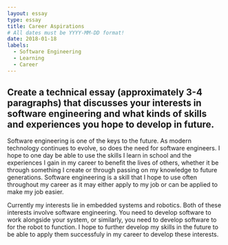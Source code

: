 ```yaml
---
layout: essay
type: essay
title: Career Aspirations
# All dates must be YYYY-MM-DD format!
date: 2018-01-18
labels:
  - Software Engineering
  - Learning
  - Career
---
```



## Create a technical essay (approximately 3-4 paragraphs) that discusses your interests in software engineering and what kinds of skills and experiences you hope to develop in future.

Software engineering is one of the keys to the future. As modern technology continues to evolve, so does the need for software engineers. I hope to one day be able to use the skills I learn in school and the experiences I gain in my career to benefit the lives of others, whether it be through something I create or through passing on my knowledge to future generations. Software engineering is a skill that I hope to use often throughout my career as it may either apply to my job or can be applied to make my job easier.  


Currently my interests lie in embedded systems and robotics. Both of these interests involve software engineering. You need to develop software to work alongside your system, or similarly, you need to develop software to for the robot to function. I hope to further develop my skills in the future to be able to apply them successfuly in my career to develop these interests. 

